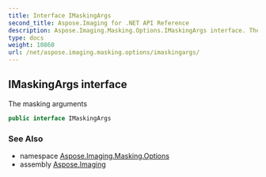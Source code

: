 ```yaml
---
title: Interface IMaskingArgs
second_title: Aspose.Imaging for .NET API Reference
description: Aspose.Imaging.Masking.Options.IMaskingArgs interface. The masking arguments
type: docs
weight: 10860
url: /net/aspose.imaging.masking.options/imaskingargs/
---
```

## IMaskingArgs interface

The masking arguments

```csharp
public interface IMaskingArgs
```

### See Also

* namespace [Aspose.Imaging.Masking.Options](../../aspose.imaging.masking.options/)
* assembly [Aspose.Imaging](../../)



